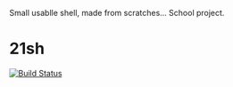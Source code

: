 Small usablle shell, made from scratches... School project.

# 21sh
[![Build Status](https://travis-ci.org/Arigowin/21sh.svg?branch=master)](https://travis-ci.org/Arigowin/21sh)
